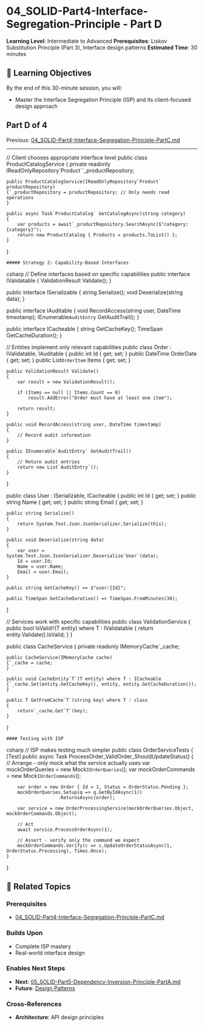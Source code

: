 # 04_SOLID-Part4-Interface-Segregation-Principle - Part D

**Learning Level**: Intermediate to Advanced
**Prerequisites**: Liskov Substitution Principle (Part 3), Interface design patterns
**Estimated Time**: 30 minutes

## 🎯 Learning Objectives

By the end of this 30-minute session, you will:

- Master the Interface Segregation Principle (ISP) and its client-focused design approach

## Part D of 4

Previous: [04_SOLID-Part4-Interface-Segregation-Principle-PartC.md](04_SOLID-Part4-Interface-Segregation-Principle-PartC.md)

---

// Client chooses appropriate interface level
public class ProductCatalogService
{
    private readonly IReadOnlyRepository`Product``_productRepository;

    public ProductCatalogService(IReadOnlyRepository`Product` productRepository)
    {`_productRepository = productRepository; // Only needs read operations
    }

    public async Task`ProductCatalog` GetCatalogAsync(string category)
    {
        var products = await`_productRepository.SearchAsync($"category:{category}");
        return new ProductCatalog { Products = products.ToList() };
    }
}

    ##### Strategy 2: Capability-Based Interfaces
csharp
// Define interfaces based on specific capabilities
public interface IValidatable
{
    ValidationResult Validate();
}

public interface ISerializable
{
    string Serialize();
    void Deserialize(string data);
}

public interface IAuditable
{
    void RecordAccess(string user, DateTime timestamp);
    IEnumerable`AuditEntry` GetAuditTrail();
}

public interface ICacheable
{
    string GetCacheKey();
    TimeSpan GetCacheDuration();
}

// Entities implement only relevant capabilities
public class Order : IValidatable, IAuditable
{
    public int Id { get; set; }
    public DateTime OrderDate { get; set; }
    public List`OrderItem` Items { get; set; }

    public ValidationResult Validate()
    {
        var result = new ValidationResult();

        if (Items == null || Items.Count == 0)
            result.AddError("Order must have at least one item");

        return result;
    }

    public void RecordAccess(string user, DateTime timestamp)
    {
        // Record audit information
    }

    public IEnumerable`AuditEntry` GetAuditTrail()
    {
        // Return audit entries
        return new List`AuditEntry`();
    }
}

public class User : ISerializable, ICacheable
{
    public int Id { get; set; }
    public string Name { get; set; }
    public string Email { get; set; }

    public string Serialize()
    {
        return System.Text.Json.JsonSerializer.Serialize(this);
    }

    public void Deserialize(string data)
    {
        var user = System.Text.Json.JsonSerializer.Deserialize`User`(data);
        Id = user.Id;
        Name = user.Name;
        Email = user.Email;
    }

    public string GetCacheKey() => $"user:{Id}";

    public TimeSpan GetCacheDuration() => TimeSpan.FromMinutes(30);
}

// Services work with specific capabilities
public class ValidationService
{
    public bool IsValid`T`(T entity) where T : IValidatable
    {
        return entity.Validate().IsValid;
    }
}

public class CacheService
{
    private readonly IMemoryCache`_cache;

    public CacheService(IMemoryCache cache)
    {`_cache = cache;
    }

    public void CacheEntity`T`(T entity) where T : ICacheable
    {`_cache.Set(entity.GetCacheKey(), entity, entity.GetCacheDuration());
    }

    public T GetFromCache`T`(string key) where T : class
    {
        return`_cache.Get`T`(key);
    }
}

    #### Testing with ISP
csharp
// ISP makes testing much simpler
public class OrderServiceTests
{
    [Test]
    public async Task ProcessOrder_ValidOrder_ShouldUpdateStatus()
    {
        // Arrange - only mock what the service actually uses
        var mockOrderQueries = new Mock`IOrderQueries`();
        var mockOrderCommands = new Mock`IOrderCommands`();

        var order = new Order { Id = 1, Status = OrderStatus.Pending };
        mockOrderQueries.Setup(q => q.GetByIdAsync(1))
                       .ReturnsAsync(order);

        var service = new OrderProcessingService(mockOrderQueries.Object, mockOrderCommands.Object);

        // Act
        await service.ProcessOrderAsync(1);

        // Assert - verify only the command we expect
        mockOrderCommands.Verify(c => c.UpdateOrderStatusAsync(1, OrderStatus.Processing), Times.Once);
    }
}

## 🔗 Related Topics

### **Prerequisites**

- [04_SOLID-Part4-Interface-Segregation-Principle-PartC.md](04_SOLID-Part4-Interface-Segregation-Principle-PartC.md)

### **Builds Upon**

- Complete ISP mastery
- Real-world interface design

### **Enables Next Steps**

- **Next**: [05_SOLID-Part5-Dependency-Inversion-Principle-PartA.md](05_SOLID-Part5-Dependency-Inversion-Principle-PartA.md)
- **Future**: [Design Patterns](../03_Design-Patterns/)

### **Cross-References**

- **Architecture**: API design principles
